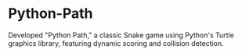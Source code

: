 # Python-Path
Developed "Python Path," a classic Snake game using Python's Turtle graphics library, featuring dynamic scoring and collision detection.
